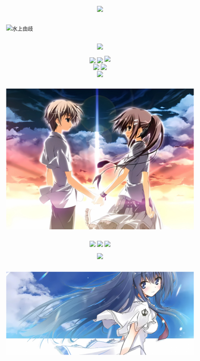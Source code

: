 

<p align="center">
<img src="https://capsule-render.vercel.app/api?type=soft&color=timeGradient&height=300&&section=header&text=夜%20之%20向%20日%20葵&fontSize=90&fontAlign=50&fontAlignY=30&desc=人啊!幸福地活下去吧!&descAlign=50&descSize=30&descAlignY=60&animation=twinkling" />
</p>
<br/>
<!--insert my esthetic anime cartoon-->
<img src="image/水上由歧.png" alt="水上由歧" style="display:block;margin-left: auto;margin-right: auto;">
<br/>

<!-- https://github.com/DenverCoder1/readme-typing-svg -->
<p align="center">
<img src="https://readme-typing-svg.demolab.com?font=Orbitron&size=25&pause=1000&center=true&vCenter=true&random=false&width=600&lines=Welcome+to+my+GitHub+profile+page!;Night+Helianthus!" />
</p>

<p align="center">
<!-- https://github.com/anuraghazra/github-readme-stats -->
<img align="center" width="400" src="https://github-readme-stats.vercel.app/api?username=SXP-Simon&theme=transparent&show_icons=true&hide_border=true&show=reviews&hide_title=true&hide=contribs" />
<!-- https://github.com/DenverCoder1/github-readme-streak-stats -->
<img align="center" width="400" src="https://streak-stats.demolab.com?user=SXP-Simon&theme=transparent&hide_border=true" />

<!-- https://github.com/Ashutosh00710/github-readme-activity-graph -->
<img width="800" src="https://github-readme-activity-graph.vercel.app/graph?username=SXP-Simon&theme=github-compact&hide_border=true&area=true&custom_title=Contribution%20Graph" />
<br/>
<!-- https://github.com/anuraghazra/github-readme-stats -->
<img align="center" src="https://github-readme-stats.vercel.app/api/wakatime?username=NightHelianthus&theme=transparent&hide_border=true&layout=compact&langs_count=22" />
<!-- https://github.com/anuraghazra/github-readme-stats -->
<img align="center" src="https://github-readme-stats.vercel.app/api/top-langs/?username=SXP-Simon&theme=transparent&hide_border=true&layout=donut-vertical&langs_count=6" />
<br/>
<!-- https://github.com/LelouchFR/skill-icons -->
<img align="center" src="https://go-skill-icons.vercel.app/api/icons?i=py,pycharm,steam,html,css,js,githubcopilot,linux">
</p>
<br/>
<img src="image/素晴日.jpg" alt="素晴日" style="display:block;margin-left: auto;margin-right: auto;">
<br/>

<!-- https://github.com/badges/shields -->
<p align="center">
<a href="https://github.com/SXP-Simon"><img src="https://img.shields.io/badge/GitHub-回归天空-blue?logo=github" /></a>
<a href="https://space.bilibili.com/609923881"><img src="https://img.shields.io/badge/没有传说的傻小胖-blue?logo=bilibili" /></a>
<!-- https://github.com/antonkomarev/github-profile-views-counter -->
<img src="https://komarev.com/ghpvc/?username=SXP-Simon" />
</p>

<!-- https://github.com/kyechan99/capsule-render -->
<p align="center">
<img src="https://capsule-render.vercel.app/api?type=soft&color=timeGradient&height=300&&section=footer&text=THE%20END&fontSize=90&fontAlign=50&fontAlignY=70&desc=Hope%20your%20program%20is%20bug-free!&descAlign=50&descSize=30&descAlignY=40&animation=twinkling" />
</p>
<br/>
<img src="image/素晴日2.jpg" alt="素晴日2" style="display:block;margin-left: auto;margin-right: auto;">
<br/>